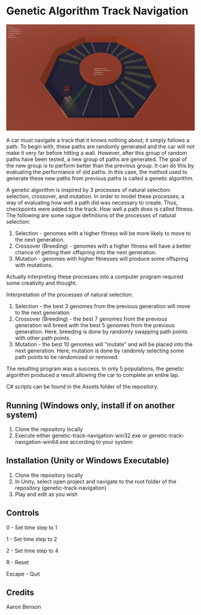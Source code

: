 # Genetic Algorithm Track Navigation

![alt tag](https://raw.githubusercontent.com/Aaron-Benson/genetic-track-navigation/master/demo.png)

A car must navigate a track that it knows nothing about; it simply follows a path. To begin with, these paths are randomly generated and 
the car will not make it very far before hitting a wall. However, after this group of random paths have been tested, a new group of paths are generated. 
The goal of the new group is to perform better than the previous group. It can do this by evaluating the performance of old paths. In this case, the method 
used to generate these new paths from previous paths is called a genetic algorithm. 

A genetic algorithm is inspired by 3 processes of natural selection: selection, crossover, and mutation. In order to model these processes, 
a way of evaluating how well a path did was necessary to create. Thus, checkpoints were added to the track. How well a path does is called fitness. The following 
are some vague definitions of the processes of natural selection:

1. Selection - genomes with a higher fitness will be more likely to move to the next generation.
2. Crossover (Breeding) - genomes with a higher fitness will have a better chance of getting their offspring into the next generation.
3. Mutation - genomes with higher fitnesses will produce some offspring with mutations.

Actually interpreting these processes into a computer program required some creativity and thought.

Interpretation of the processes of natural selection:

1. Selection - the best 3 genomes from the previous generation will move to the next generation
2. Crossover (Breeding) - the best 7 genomes from the previous generation will breed with the best 5 genomes from the previous generation. Here, breeding is done by randomly swapping path points with other path points.
3. Mutation - the best 10 genomes will "mutate" and will be placed into the next generation. Here, mutation is done by randomly selecting some path points to be randomized or removed.

The resulting program was a success. In only 5 populations, the genetic algorithm produced a result allowing the car to complete an entire lap. 

C# scripts can be found in the Assets folder of the repository.

## Running (Windows only, install if on another system)

1. Clone the repository locally
2. Execute either genetic-track-navigation-win32.exe or genetic-track-navigation-win64.exe according to your system

## Installation (Unity or Windows Executable)

1. Clone the repository locally
2. In Unity, select open project and navigate to the root folder of the repository (genetic-track-navigation)
3. Play and edit as you wish

## Controls

0 - Set time step to 1

1 - Set time step to 2

2 - Set time step to 4

R - Reset

Escape - Quit

## Credits

Aaron Benson